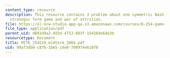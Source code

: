 ```yaml
---
content_type: resource
description: This resource contains 3 problem about one symmetric Nash equilibrium,
  strategic form game and war of attrition.
file: https://ol-ocw-studio-app-qa.s3.amazonaws.com/courses/6-254-game-theory-with-engineering-applications-spring-2010/99af3db0c8761b6514e0709974e610f0_MIT6_254S10_midterm_2004.pdf
file_type: application/pdf
parent_uid: d881d9a2-dd1d-4753-603f-154269e6de3b
resourcetype: Document
title: MIT6_254S10_midterm_2004.pdf
uid: 99af3db0-c876-1b65-14e0-709974e610f0
---
```

